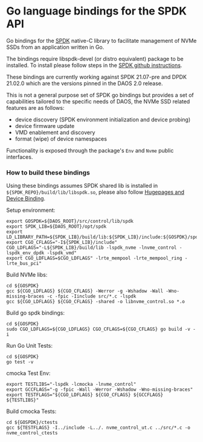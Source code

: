 # Go language bindings for the SPDK API

Go bindings for the [SPDK](https://github.com/spdk/spdk) native-C library
to facilitate management of NVMe SSDs from an application written in Go.

The bindings require libspdk-devel (or distro equivalent) package to be
installed.
To install please follow steps in the
[SPDK github instructions](https://github.com/spdk/spdk).

These bindings are currently working against SPDK 21.07-pre and DPDK 21.02.0
which are the versions pinned in the DAOS 2.0 release.

This is not a general purpose set of SPDK go bindings but provides a set of
capabilities tailored to the specific needs of DAOS, the NVMe SSD related
features are as follows:

* device discovery (SPDK environment initialization and device probing)
* device firmware update
* VMD enablement and discovery
* format (wipe) of device namespaces

Functionality is exposed through the package's `Env` and `Nvme` public
interfaces.

### How to build these bindings

Using these bindings assumes SPDK shared lib is installed in
`${SPDK_REPO}/build/lib/libspdk.so`, please also follow
[Hugepages and Device Binding](https://github.com/spdk/spdk#hugepages-and-device-binding).

Setup environment:

    export GOSPDK=${DAOS_ROOT}/src/control/lib/spdk
    export SPDK_LIB=${DAOS_ROOT}/opt/spdk
    export LD_LIBRARY_PATH=${SPDK_LIB}/build/lib:${SPDK_LIB}/include:${GOSPDK}/spdk:${LD_LIBRARY_PATH}
    export CGO_CFLAGS="-I${SPDK_LIB}/include"
    CGO_LDFLAGS="-L${SPDK_LIB}/build/lib -lspdk_nvme -lnvme_control -lspdk_env_dpdk -lspdk_vmd"
    export CGO_LDFLAGS=$CGO_LDFLAGS" -lrte_mempool -lrte_mempool_ring -lrte_bus_pci"

Build NVMe libs:

    cd ${GOSPDK}
    gcc ${CGO_LDFLAGS} ${CGO_CFLAGS} -Werror -g -Wshadow -Wall -Wno-missing-braces -c -fpic -Iinclude src/*.c -lspdk
    gcc ${CGO_LDFLAGS} ${CGO_CFLAGS} -shared -o libnvme_control.so *.o

Build go spdk bindings:

    cd ${GOSPDK}
    sudo CGO_LDFLAGS=${CGO_LDFLAGS} CGO_CFLAGS=${CGO_CFLAGS} go build -v -i

Run Go Unit Tests:

    cd ${GOSPDK}
    go test -v

cmocka Test Env:

    export TESTLIBS="-lspdk -lcmocka -lnvme_control"
    export GCCFLAGS="-g -fpic -Wall -Werror -Wshadow -Wno-missing-braces"
    export TESTFLAGS="${CGO_LDFLAGS} ${CGO_CFLAGS} ${GCCFLAGS} ${TESTLIBS}"

Build cmocka Tests:

    cd ${GOSPDK}/ctests
    gcc ${TESTFLAGS} -I../include -L../. nvme_control_ut.c ../src/*.c -o nvme_control_ctests
